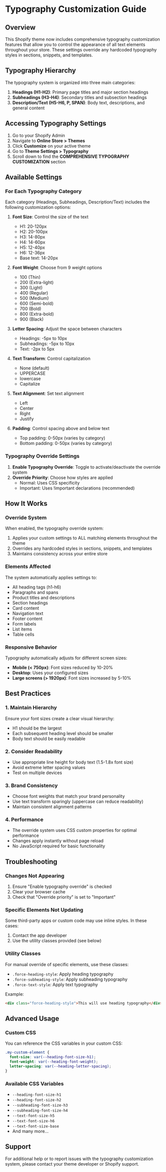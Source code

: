 # Typography Customization Guide

## Overview

This Shopify theme now includes comprehensive typography customization features that allow you to control the appearance of all text elements throughout your store. These settings override any hardcoded typography styles in sections, snippets, and templates.

## Typography Hierarchy

The typography system is organized into three main categories:

1. **Headings (H1-H2)**: Primary page titles and major section headings
2. **Subheadings (H3-H4)**: Secondary titles and subsection headings
3. **Description/Text (H5-H6, P, SPAN)**: Body text, descriptions, and general content

## Accessing Typography Settings

1. Go to your Shopify Admin
2. Navigate to **Online Store > Themes**
3. Click **Customize** on your active theme
4. Go to **Theme Settings > Typography**
5. Scroll down to find the **COMPREHENSIVE TYPOGRAPHY CUSTOMIZATION** section

## Available Settings

### For Each Typography Category

Each category (Headings, Subheadings, Description/Text) includes the following customization options:

1. **Font Size**: Control the size of the text
   - H1: 20-120px
   - H2: 20-100px
   - H3: 14-80px
   - H4: 14-60px
   - H5: 12-40px
   - H6: 12-36px
   - Base text: 14-20px

2. **Font Weight**: Choose from 9 weight options
   - 100 (Thin)
   - 200 (Extra-light)
   - 300 (Light)
   - 400 (Regular)
   - 500 (Medium)
   - 600 (Semi-bold)
   - 700 (Bold)
   - 800 (Extra-bold)
   - 900 (Black)

3. **Letter Spacing**: Adjust the space between characters
   - Headings: -5px to 10px
   - Subheadings: -5px to 10px
   - Text: -2px to 5px

4. **Text Transform**: Control capitalization
   - None (default)
   - UPPERCASE
   - lowercase
   - Capitalize

5. **Text Alignment**: Set text alignment
   - Left
   - Center
   - Right
   - Justify

6. **Padding**: Control spacing above and below text
   - Top padding: 0-50px (varies by category)
   - Bottom padding: 0-50px (varies by category)

### Typography Override Settings

1. **Enable Typography Override**: Toggle to activate/deactivate the override system
2. **Override Priority**: Choose how styles are applied
   - Normal: Uses CSS specificity
   - Important: Uses !important declarations (recommended)

## How It Works

### Override System

When enabled, the typography override system:

1. Applies your custom settings to ALL matching elements throughout the theme
2. Overrides any hardcoded styles in sections, snippets, and templates
3. Maintains consistency across your entire store

### Elements Affected

The system automatically applies settings to:

- All heading tags (h1-h6)
- Paragraphs and spans
- Product titles and descriptions
- Section headings
- Card content
- Navigation text
- Footer content
- Form labels
- List items
- Table cells

### Responsive Behavior

Typography automatically adjusts for different screen sizes:

- **Mobile (< 750px)**: Font sizes reduced by 10-20%
- **Desktop**: Uses your configured sizes
- **Large screens (> 1920px)**: Font sizes increased by 5-10%

## Best Practices

### 1. Maintain Hierarchy

Ensure your font sizes create a clear visual hierarchy:
- H1 should be the largest
- Each subsequent heading level should be smaller
- Body text should be easily readable

### 2. Consider Readability

- Use appropriate line height for body text (1.5-1.8x font size)
- Avoid extreme letter spacing values
- Test on multiple devices

### 3. Brand Consistency

- Choose font weights that match your brand personality
- Use text transform sparingly (uppercase can reduce readability)
- Maintain consistent alignment patterns

### 4. Performance

- The override system uses CSS custom properties for optimal performance
- Changes apply instantly without page reload
- No JavaScript required for basic functionality

## Troubleshooting

### Changes Not Appearing

1. Ensure "Enable typography override" is checked
2. Clear your browser cache
3. Check that "Override priority" is set to "Important"

### Specific Elements Not Updating

Some third-party apps or custom code may use inline styles. In these cases:
1. Contact the app developer
2. Use the utility classes provided (see below)

### Utility Classes

For manual override of specific elements, use these classes:

- `.force-heading-style`: Apply heading typography
- `.force-subheading-style`: Apply subheading typography
- `.force-text-style`: Apply text typography

Example:
```html
<div class="force-heading-style">This will use heading typography</div>
```

## Advanced Usage

### Custom CSS

You can reference the CSS variables in your custom CSS:

```css
.my-custom-element {
  font-size: var(--heading-font-size-h1);
  font-weight: var(--heading-font-weight);
  letter-spacing: var(--heading-letter-spacing);
}
```

### Available CSS Variables

- `--heading-font-size-h1`
- `--heading-font-size-h2`
- `--subheading-font-size-h3`
- `--subheading-font-size-h4`
- `--text-font-size-h5`
- `--text-font-size-h6`
- `--text-font-size-base`
- And many more...

## Support

For additional help or to report issues with the typography customization system, please contact your theme developer or Shopify support.